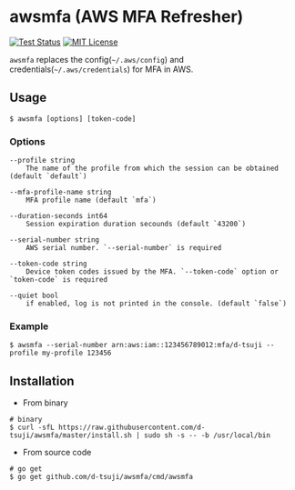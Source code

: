 awsmfa (AWS MFA Refresher)
==========================

[![Test Status](https://github.com/d-tsuji/awsmfa/workflows/test/badge.svg?branch=master)][actions]
[![MIT License](http://img.shields.io/badge/license-MIT-blue.svg?style=flat-square)][license]

[actions]: https://github.com/d-tsuji/awsmfa/actions?workflow=test
[license]: https://github.com/d-tsuji/awsmfa/blob/main/LICENSE

`awsmfa` replaces the config(`~/.aws/config`) and credentials(`~/.aws/credentials`) for MFA in AWS.

## Usage

```console
$ awsmfa [options] [token-code]
```

### Options

```
--profile string
	The name of the profile from which the session can be obtained (default `default`)

--mfa-profile-name string
	MFA profile name (default `mfa`)

--duration-seconds int64
	Session expiration duration secounds (default `43200`)

--serial-number string
	AWS serial number. `--serial-number` is required

--token-code string
	Device token codes issued by the MFA. `--token-code` option or `token-code` is required

--quiet bool
	if enabled, log is not printed in the console. (default `false`)
```

### Example

```
$ awsmfa --serial-number arn:aws:iam::123456789012:mfa/d-tsuji --profile my-profile 123456
```

## Installation

- From binary

```
# binary
$ curl -sfL https://raw.githubusercontent.com/d-tsuji/awsmfa/master/install.sh | sudo sh -s -- -b /usr/local/bin
```

- From source code

```
# go get
$ go get github.com/d-tsuji/awsmfa/cmd/awsmfa
```
